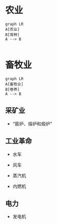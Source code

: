 # 农业

```mermaid
graph LR
A[农业]
B[育种]
A --> B


```

# 畜牧业

```mermaid
graph LR
A[畜牧业]
B[卷养]
A --> B
```

## 采矿业

* “窑炉、熔炉和煅炉”



## 工业革命

* 水车

* 风车
* 蒸汽机
* 内燃机

## 电力

* 发电机

